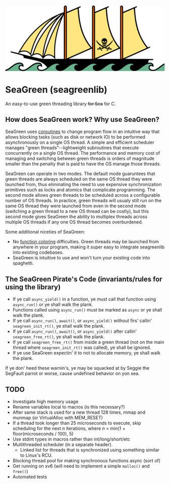 ![SeaGreen Pirate Ship Icon](/seagreen-pirate-ship-icon.svg)

# SeaGreen (seagreenlib)

An easy-to-use green threading library ~~for Sea~~ for C.

## How does SeaGreen work? Why use SeaGreen?

SeaGreen uses [coroutines](https://en.wikipedia.org/wiki/Coroutine) to change program flow in an intuitive way that allows blocking tasks (such as disk or network IO) to be performed asynchronously on a single OS thread. A simple and efficient scheduler manages "green threads"--lightweight subroutines that execute concurrently on a single OS thread. The performance and memory cost of managing and switching between green threads is orders of magnitude smaller than the penalty that is paid to have the OS manage those threads.

SeaGreen can operate in two modes. The default mode guaruntees that green threads are always scheduled on the same OS thread they were launched from, thus eliminating the need to use expensive synchronization primitives such as locks and atomics that complicate programming. The second mode allows green threads to be scheduled across a configurable number of OS threads. In practice, green threads will usualy still run on the same OS thread they were launched from even in the second mode (switching a green thread to a new OS thread can be costly), but this second mode gives SeaGreen the ability to multiplex threads across multiple OS threads if any one OS thread becomes overburdened.

Some additional niceties of SeaGreen:

* No [function coloring](https://journal.stuffwithstuff.com/2015/02/01/what-color-is-your-function/) difficulties. Green threads may be launched from anywhere in your program, making it super easy to integrate seagreenlib into existing codebases.
* SeaGreen is intuitive to use and won't turn your existing code into spaghetti.

## The SeaGreen Pirate's Code (invariants/rules for using the library)

* If ye call `async_yield()` in a function, ye must call that function using `async_run()` or ye shall walk the plank.
* Functions called using `async_run()` must be marked as `async` or ye shall walk the plank.
* If ye call `async_run()`, `await()`, or `async_yield()` without firs' callin' `seagreen_init_rt()`, ye shall walk the plank.
* If ye call `async_run()`, `await()`, or `async_yield()` after callin' `seagreen_free_rt()`, ye shall walk the plank.
* If ye call `seagreen_free_rt()` from inside a green thread (not on the main thread where `seagreen_init_rt()` was called), ye shall be ignored.
* If ye use SeaGreen expectin' it to not to allocate memory, ye shall walk the plank.

If ye don' heed these warnin's, ye may be squacked at by Seggie the SegFault parrot or worse, cause undefined behavior on yon sea.

## TODO

* Investigate high memory usage
* Rename variables local to macros (is this necessary?)
* After same stack is used for a new thread 128 times, mmap and munmap (or VirtualAlloc with MEM_RESET)
* If a thread took longer than 25 microseconds to execute, skip scheduling for the next *n* iterations, where *n* = min(1 + floor(microseconds / 100), 5)
* Use stdint types in macros rather than int/long/short/etc
* Multithreaded scheduler (in a separate header).
  - Linked list for threads that is synchronized using something similar to Linux's RCU.
* Blocking thread pool for making synchronous functions async (sort of)
* Get running on xv6 (will need to implement a simple `malloc()` and `free()`)
* Automated tests
